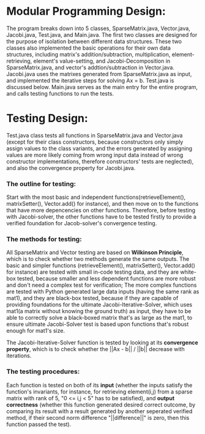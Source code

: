 # Modular Programming Design:

The program breaks down into 5 classes, SparseMatrix.java, Vector.java, Jacobi.java, Test.java, and Main.java.
The first two classes are designed for the purpose of isolation between different data structures. These two classes also implemented the basic operations for their own data structures, including matrix's addition/subtraction, multiplication, element-retrieving, element's value-setting, and Jacobi-Decomposition in SparseMatrix.java, and vector's addtion/subtraction in Vector.java.
Jacobi.java uses the matrixes generated from SparseMatrix.java as input, and implemented the iterative steps for solving Ax = b.
Test.java is discussed below.
Main.java serves as the main entry for the entire program, and calls testing functions to run the tests.


# Testing Design: 
Test.java class tests all functions in SparseMatrix.java and Vector.java (except for their class constructors, because constructors only simply assign values to the class variants, and the errors generated by assigning values are more likely coming from wrong input data instead of wrong constructor implementations, therefore constructors' tests are neglected), and also the convergence property for Jacobi.java.

### The outline for testing: 
Start with the most basic and independent functions(retrieveElement(), matrixSetter(), Vector.add() for instance), and then move on to the functions that have more depencencies on other functions. Therefore, before testing with Jacobi-solver, the other functions have to be tested firstly to provide a verified foundation for Jacob-solver's convergence testing.

### The methods for testing: 
All SparseMatrix and Vector testing are based on **Wilkinson Principle**, which is to check whether two methods generate the same outputs. The basic and simpler functions (retrieveElement(), matrixSetter(), Vector.add() for instance) are tested with small in-code testing data, and they are white-box tested, because smaller and less dependent functions are more robust and don't need a complex test for verification; The more complex functions are tested with Python generated large data inputs (having the same rank as mat1), and they are black-box tested, because if they are capable of providing foundations for the ultimate Jacobi-Iterative-Solver, which uses mat1(a matrix without knowing the ground truth) as input, they have to be able to correctly solve a black-boxed matrix that's as large as the mat1, to ensure ultimate Jacobi-Solver test is based upon functions that's robust enough for mat1's size.

The Jacobi-Iterative-Solver function is tested by looking at its **convergence property**, which is to check whether the ||Ax - b|| / ||b|| decrease with iterations.

### The testing procedures: 
Each function is tested on both of its **input** (whether the inputs satisfy the function's invariants, for instance, for retrieving element(i,j) from a sparse matrix with rank of 5, "0 <= i,j < 5" has to be satisfied), and **output correctness** (whether this function generated desired correct outcome, by comparing its result with a result generated by another seperated verified method, if their second norm difference "||difference||" is zero, then this function passed the test).

